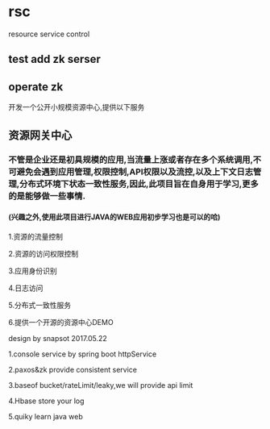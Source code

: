 # rsc
resource service control
## test add zk serser

## operate zk

开发一个公开小规模资源中心,提供以下服务


## 资源网关中心

### 不管是企业还是初具规模的应用,当流量上涨或者存在多个系统调用,不可避免会遇到应用管理,权限控制,API权限以及流控,以及上下文日志管理,分布式环境下状态一致性服务,因此,此项目旨在自身用于学习,更多的是能够做一些事情.

#### (兴趣之外,使用此项目进行JAVA的WEB应用初步学习也是可以的哈)

 1.资源的流量控制

 2.资源的访问权限控制

 3.应用身份识别

 4.日志访问

 5.分布式一致性服务

 6.提供一个开源的资源中心DEMO


design by snapsot 2017.05.22

1.console service by spring boot httpService

2.paxos&zk provide consistent service

3.baseof bucket/rateLimit/leaky,we will provide api limit

4.Hbase store your log

5.quiky learn java web 

